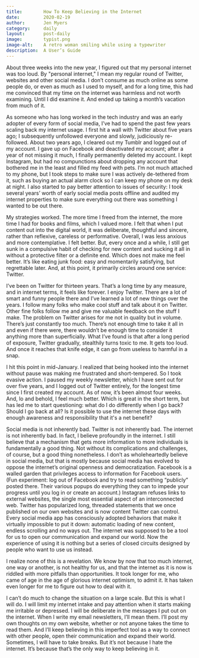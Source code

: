 ```yaml
---
title:        How To Keep Believing in the Internet
date:         2020-02-19
author:       Jen Myers
category:     daily
layout:       post-daily
image:        typist.png
image-alt:    A retro woman smiling while using a typewriter
description:  A User’s Guide
---
```


About three weeks into the new year, I figured out that my personal internet was too loud. By "personal internet," I mean my regular round of Twitter, websites and other social media. I don’t consume as much online as some people do, or even as much as I used to myself, and for a long time, this had me convinced that my time on the internet was harmless and not worth examining. Until I did examine it. And ended up taking a month’s vacation from much of it.

<!-- more -->

As someone who has long worked in the tech industry and was an early adopter of every form of social media, I’ve had to spend the past few years scaling back my internet usage. I first hit a wall with Twitter about five years ago; I subsequently unfollowed everyone and slowly, judiciously re-followed. About two years ago, I cleared out my Tumblr and logged out of my account. I gave up on Facebook and deactivated my account; after a year of not missing it much, I finally permanently deleted my account. I kept Instagram, but had no compunctions about dropping any account that bothered me in the least and filled my feed with pets. I’m not much attached to my phone, but I took steps to make sure I was actively de-tethered from it, such as buying an actual alarm clock so I can keep my phone on my desk at night. I also started to pay better attention to issues of security: I took several years’ worth of early social media posts offline and audited my internet properties to make sure everything out there was something I wanted to be out there.

My strategies worked. The more time I freed from the internet, the more time I had for books and films, which I valued more. I felt that when I put content out into the digital world, it was deliberate, thoughtful and sincere, rather than reflexive, careless or performative. Overall, I was less anxious and more contemplative. I felt better. But, every once and a while, I still get sunk in a compulsive habit of checking for new content and sucking it all in without a protective filter or a definite end. Which does not make me feel better. It’s like eating junk food: easy and momentarily satisfying, but regrettable later. And, at this point, it primarily circles around one service: Twitter.

I’ve been on Twitter for thirteen years. That’s a long time by any measure, and in internet terms, it feels like forever. I enjoy Twitter. There are a lot of smart and funny people there and I’ve learned a lot of new things over the years. I follow many folks who make cool stuff and talk about it on Twitter. Other fine folks follow me and give me valuable feedback on the stuff I make. The problem on Twitter arises for me not in quality but in volume. There’s just constantly too much. There’s not enough time to take it all in and even if there were, there wouldn’t be enough time to consider it anything more than superficially. What I’ve found is that after a long period of exposure, Twitter gradually, stealthily turns toxic to me. It gets too loud. And once it reaches that knife edge, it can go from useless to harmful in a snap.

I hit this point in mid-January. I realized that being hooked into the internet without pause was making me frustrated and short-tempered. So I took evasive action. I paused my weekly newsletter, which I have sent out for over five years, and I logged out of Twitter entirely, for the longest time since I first created my account. As of now, it’s been almost four weeks. And, lo and behold, I feel much better. Which is great in the short term, but has led me to start questioning: what do I do differently when I go back? Should I go back at all? Is it possible to use the internet these days with enough awareness and responsibility that it's a net benefit?  

Social media is not inherently bad. Twitter is not inherently bad. The internet is not inherently bad. In fact, I believe profoundly in the internet. I still believe that a mechanism that gets more information to more individuals is fundamentally a good thing. Not without its complications and challenges, of course, but a good thing nonetheless. I don’t as wholeheartedly believe in social media, but that is mostly because social media has evolved to oppose the internet’s original openness and democratization. Facebook is a walled garden that privileges access to information for Facebook users. (Fun experiment: log out of Facebook and try to read something “publicly” posted there. Their various popups do everything they can to impede your progress until you log in or create an account.) Instagram refuses links to external websites, the single most essential aspect of an interconnected web. Twitter has popularized long, threaded statements that we once published on our own websites and is now content Twitter can control. Every social media app has consciously adopted behaviors that make it virtually impossible to put it down: automatic loading of new content, endless scrolling and no ways out. The internet was supposed to be a tool for us to open our communication and expand our world. Now the experience of using it is nothing but a series of closed circuits designed by people who want to use us instead.

I realize none of this is a revelation. We know by now that too much internet, one way or another, is not healthy for us, and that the internet as it is now is riddled with more pitfalls than opportunities. It took longer for me, who came of age in the age of glorious internet optimism, to admit it. It has taken even longer for me to figure out how to deal with it.

I can’t do much to change the situation on a large scale. But this is what I will do. I will limit my internet intake and pay attention when it starts making me irritable or depressed. I will be deliberate in the messages I put out on the internet. When I write my email newsletters, I’ll mean them. I’ll post my own thoughts on my own website, whether or not anyone takes the time to read them. And I’ll keep believing in this imperfect tool as a way to connect with other people, open their communication and expand their world. Sometimes, I will have to take breaks. But it’s not because I hate the internet. It’s because that’s the only way to keep believing in it.
